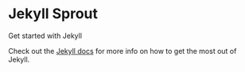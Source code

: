 # Jekyll Sprout
Get started with Jekyll

Check out the [Jekyll docs](http://jekyllrb.com/docs/home) for more info on how to get the most out of Jekyll.
